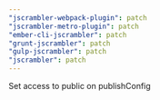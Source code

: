 ```yaml
---
"jscrambler-webpack-plugin": patch
"jscrambler-metro-plugin": patch
"ember-cli-jscrambler": patch
"grunt-jscrambler": patch
"gulp-jscrambler": patch
"jscrambler": patch
---
```


Set access to public on publishConfig
